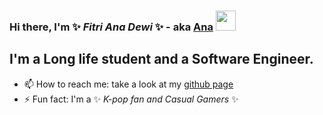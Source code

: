 ### Hi there, I'm ✨ _Fitri Ana Dewi_ ✨ - aka [Ana](https://about.me/fanadewi) <img src="https://github.com/blackcater/blackcater/raw/master/images/Hi.gif" height="32" />

## I'm a Long life student and a Software Engineer.

- 📫 How to reach me: take a look at my [github page](https://fanadewi.github.io)
- ⚡ Fun fact: I'm a ✨ _K-pop fan and Casual Gamers_ ✨

